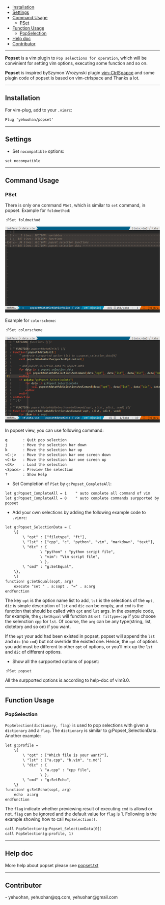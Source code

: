 
 - [Installation](#1)
 - [Settings](#2)
 - [Command Usage](#3)
    - [PSet](#3.1)
 - [Function Usage](#4)
     - [PopSelection](#4.1)
 - [Help doc](#5)
 - [Contributor](#6)

---

**Popset** is a vim plugin to `Pop selections for operation`, which will be convinient for setting vim options, executing some function and so on.

**Popset** is inspired bySzymon Wrozynski plugin [vim-CtrlSpapce](https://github.com/vim-ctrlspace/vim-ctrlspace) and some plugin code of popset is based on vim-ctrlspace and Thanks a lot.


---
<h2 id="1">Installation</h2>

For vim-plug, add to your `.vimrc`:

```vim
Plug 'yehuohan/popset'
```

---
<h2 id="2">Settings</h2>

 - Set `nocompatible` options:

```vim
set nocompatible
```

---
<h2 id="3">Command Usage</h2>

<h3 id="3.1">PSet</h3>

There is only one command `PSet`, which is similar to `set` command, in popset.
Example for `foldmethod`:

```
:PSet foldmethod
```

![PopsetEx](popset1.gif)

Example for `colorscheme`:
```
:PSet colorscheme
```
![PopsetEx](popset2.gif)


In popset view, you can use following command:

```    
q       : Quit pop selection
j       : Move the selection bar down
k       : Move the selection bar up
<C-j>   : Move the selection bar one screen down
<C-k>   : Move the selection bar one screen up
<CR>    : Load the selection
<Space> : Preview the selection
?       : Show Help
```

 - Set Completion of `PSet` by `g:Popset_CompleteAll`:

```vim
let g:Popset_CompleteAll = 1    " auto complete all command of vim
let g:Popset_CompleteAll = 0    " auto complete commands surpported by popset
```

 - Add your own selections by adding the following example code to `.vimrc`:

```vim
let g:Popset_SelectionData = [
    \{
        \ "opt" : ["filetype", "ft"],
        \ "lst" : ["cpp", "c", "python", "vim", "markdown", "text"],
        \ "dic" : {
                \ "python" : "python script file",
                \ "vim": "Vim script file",
                \ },
        \ "cmd" : "g:SetEqual",
    \},
    \]
function! g:SetEqual(sopt, arg)
    execute "set " . a:sopt . "=" . a:arg
endfunction
```

The key `opt` is the option name list to add, `lst` is the selections of the `opt`, `dic` is simple description of `lst` and `dic` can be empty, and `cmd` is the function that should be called with `opt` and `lst` args. In the example code, for example, the `g:SetEqual` will function as `set filtype=cpp` if you choose the selenction `cpp` for `lst`. Of course, the `arg` can be any type(string, list, dictetory and so on) if you want.

If the `opt` your add had been existed in popset, popset will append the `lst` and `dic` (no `cmd`) but not override the existed one. Hence, the `opt` of options you add must be different to other `opt` of options, or you'll mix up the `lst` and `dic` of different options.

 - Show all the surpported options of popset:

```vim
:PSet popset
```

All the surpported options is according to help-doc of vim8.0.


---
<h2 id="4">Function Usage</h2>

<h3 id="4.1">PopSelection</h3>

`PopSelection(dictionary, flag)` is used to pop selections with given a `dictionary` and a `flag`.
The `dictionary` is similar to g:Popset_SelectionData. Another example:

```vim
let g:profile = 
    \{
        \ "opt" : ["Which file is your want?"],
        \ "lst" : ["a.cpp", "b.vim", "c.md"]
        \ "dic" : {
                \ "a.cpp" : "cpp file",
                \ },
        \ "cmd" : "g:SetEcho",
    \}
function! g:SetEcho(sopt, arg)
    echo  a:arg
endfunction
```

The `flag` indicate whether previewing result of executing `cmd` is allowd or not. `flag` can be ignored and the default value for `flag` is 1.
Following is the example showing how to call `PopSelection()`.

```vim
call PopSelection(g:Popset_SelectionData[0])
call PopSelection(g:profile, 1)
```

---
<h2 id="5">Help doc</h2>

More help about popset please see [popset.txt](https://github.com/yehuohan/popset/blob/master/doc/popset.txt)

---
<h2 id="6">Contributor</h2>
 - yehuohan, yehuohan@qq.com, yehuohan@gmail.com



